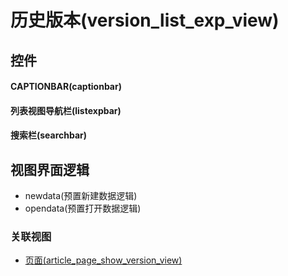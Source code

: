 # 历史版本(version_list_exp_view)  <!-- {docsify-ignore-all} -->




## 控件
#### CAPTIONBAR(captionbar)

#### 列表视图导航栏(listexpbar)

#### 搜索栏(searchbar)


## 视图界面逻辑
  * newdata(预置新建数据逻辑)
  * opendata(预置打开数据逻辑)


### 关联视图
  * [页面(article_page_show_version_view)](app/view/article_page_show_version_view)

<script>
 const { createApp } = Vue
  createApp({
    data() {
      return {

      }
    }
  }).use(ElementPlus).mount('#app')
</script>